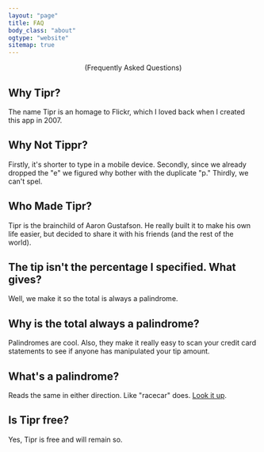 ```yaml
---
layout: "page"
title: FAQ
body_class: "about"
ogtype: "website"
sitemap: true
---  
```


<center>(Frequently Asked Questions)</center>

## Why Tipr?

The name Tipr is an homage to Flickr, which I loved back when I created this app in 2007.

## Why Not Tippr?

Firstly, it's shorter to type in a mobile device. Secondly, since we already dropped the "e" we figured why bother with the duplicate "p." Thirdly, we can't spel.

## Who Made Tipr?

Tipr is the brainchild of Aaron Gustafson. He really built it to make his own life easier, but decided to share it with his friends (and the rest of the world).

## The tip isn't the percentage I specified. What gives?

Well, we make it so the total is always a palindrome.</p>

## Why is the total always a palindrome?

Palindromes are cool. Also, they make it really easy to scan your credit card statements to see if anyone has manipulated your tip amount.

## What's a palindrome?

Reads the same in either direction. Like "racecar" does. <a href="http://dictionary.reference.com/browse/palindrome">Look it up</a>.

## Is Tipr free?

Yes, Tipr is free and will remain so.
